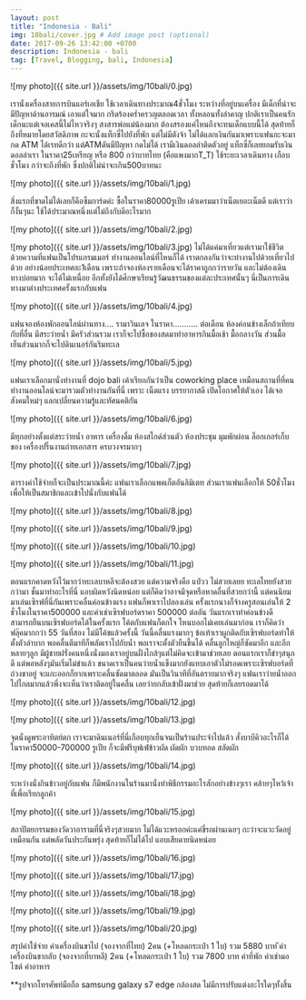 ```yaml
---
layout: post
title: "Indonesia - Bali"
img: 10bali/cover.jpg # Add image post (optional)
date: 2017-09-26 13:42:00 +0700
description: Indonesia - bali
tag: [Travel, Blogging, bali, Indonesia]
---
```


![my photo]({{ site.url }}/assets/img/10bali/0.jpg)

เรานั่งเครื่องสายการบินแอร์เอเชีย ใช้เวลาเดินทางประมาณ4ชั่วโมง ระหว่างที่อยู่บนเครื่อง มีเด็กที่น่าจะมีปัญหาด้านอารมณ์ เอาแต่ใจมาก กริดร้องคร่ำครวญตลอดเวลา ทั้งหลอนทั้งลำคาญ ปกติเราเป็นคนรักเด็กนะแต่เจอเคสนี้ไม่ไหวจริงๆ สงสารพ่อแม่น้องมาก ต้องสรองแค่ไหนถึงจะทนเด็กแบบนี้ได้ สุดท้ายก็ถึงที่หมายโดยสวัสดิภาพ กะจะนั่งแท็กซี่ไปยังที่พัก แต่ไม่มีตังจ้า ไม่ได้แลกเงินกันมาเพราะแฟนกะจะมากด ATM ได้เรทดีกว่า แต่ATMดันมีปัญหา กดไม่ได้ เรามีเงินดอลล่าติดตัวอยู่ แท็กซี่ก็เลยยอมรับเงินดอลล่าเรา ในราคา25เหรียญ หรือ 800 กว่าบาทไทย (คือแพงมากT_T) ใช้ระยะเวลาเดินทาง เกือบชั่วโมง กว่าจะถึงที่พัก ซึ่งปกติไม่น่าจะเกิน500บาทนะ

![my photo]({{ site.url }}/assets/img/10bali/1.jpg)

สิ่งแรกที่ขาดไม่ได้เลยก็คือซืมการ์ดค่ะ ซื้อในราคา80000รูเปีย เค้าเครมมาว่าเน็ตเยอะเน็ตดี แต่เราว่าก็งั้นๆนะ ใช้ได้ประมาณหนึ่งแต่ไม่ถึงกับดีอะไรมาก

![my photo]({{ site.url }}/assets/img/10bali/2.jpg)


![my photo]({{ site.url }}/assets/img/10bali/3.jpg)
ไม่ได้แค่มาเที่ยวแต่เรามาใช้ชีวิต ด้วยความที่แฟนเป็นโปรแกรมเมอร์ ทำงานออนไลน์ที่ไหนก็ได้ เราตกลงกันว่าจะทำงานไปด้วยเที่ยวไปด้วย อย่างน้อยประเทศละ1เดือน เพราะถ้าจองห้องรายเดือนจะได้ราคาถูกกว่ารายวัน และไม่ต้องเดินทางบ่อยมาก จะได้ไม่เหนื่อย อีกทั้งยังได้ศีกษาเรียนรู้วัฒนธรรมของแต่ละประเทศนั้นๆ นี่เป็นการเดินทางมาต่างประเทศครั้งแรกกับแฟน

![my photo]({{ site.url }}/assets/img/10bali/4.jpg)

แฟนจองห้องพักออนไลน์ผ่านทาง.... รามาวินเลจ ในราคา........... ต่อเดือน ห้องค่อนข้างเล็กถ้าเทียบกับที่อื่น มีสระว่ายน้ำ มีครัวส่วนรวม เราก็จะไปซื้อของสดมาทำอาหารกินมื้อเช้า มื้อกลางวัน ส่วนมื้อเย็นส่วนมากก็จะไปดินเนอร์กันริมทะเล

![my photo]({{ site.url }}/assets/img/10bali/5.jpg)

แฟนเราเลือกมานั่งทำงานที่ dojo bali เค้าเรียกกันว่าเป็น coworking place เหมือนสถานที่ที่คนทำงานออนไลน์จะมารวมตัวทำงานกันที่นี่ เพราะ เน็ตแรง บรรยากาสดี เปิดโอกาศให้ตัวเอง ได้เจอสังคมใหม่ๆ แลกเปลี่ยนความรู้และทัศนคติกัน

![my photo]({{ site.url }}/assets/img/10bali/6.jpg)

มีทุกอย่างตั้งแต่สระว่ายน้ำ อาหาร เครื่องดื่ม ห้องสไกด์ส่วนตัว ห้องประชุม มุมพักผ่อน ล็อกเกอร์เก็บของ เครื่องปริ๊นงานถ่ายเอกสาร ครบวงจรมากๆ

![my photo]({{ site.url }}/assets/img/10bali/7.jpg)

ตารางค่าใช้จ่ายก็จะเป็นประมาณนี้ค่ะ แฟนเราเลือกแพคเก็ตอันลิมิเตท  ส่วนเราแฟนเลือกให้ 50ชั่วโมง เพื่อให้เป็นสมาชิกและเข้าไปนั่งกับแฟนได้   

![my photo]({{ site.url }}/assets/img/10bali/8.jpg)

![my photo]({{ site.url }}/assets/img/10bali/9.jpg)

![my photo]({{ site.url }}/assets/img/10bali/10.jpg)

![my photo]({{ site.url }}/assets/img/10bali/11.jpg)

ตอนแรกคาดหวังไว้มากว่าทะเลบาหลีจะต้องสวย แต่ความจริงคือ แป่วว ไม่สวยเลยย ทะเลไทยยังสวยกว่ามา ชั้นมาทำอะไรที่นี่ แอบผิดหวังนิดหน่อย แต่ก็คิดว่าอาจมีจุดหรือหาดอื่นที่สวยกว่านี้ แต่คนนิยมมาเล่นเซิรฟที่นี่กันเพราะคลื่นค่อนข้างแรง แฟนก็พาเราไปลองเล่น ครั้งแรกนางก็จ้างครูสอนเล่นให้ 2 ชั่วโมงในราคา500000 และค่าเช่าเซิรฟบอร์ดราคา 500000  ต่ออัน
วันแรกเราทำค่อนข้างดี สามารถยืนบนเซิรฟบอร์ดได้ในครั้งแรก โค้ตกับแฟนก็ตกใจ ไหนบอกไม่เคยเล่นมาก่อน เราก็คิดว่าฟลุ๊คมากกว่า 55
วันที่สอง ไม่มีโค้ชแล้วครั้งนี้ วันนี้คลื่นแรงมากๆ ข้อเท้าเราผูกติดกับเซิรฟบอร์ดทำให้ตั้งตัวลำบาก พอคลื่นตีมาทีก็พลัดเราไปกับน้ำ พอเราจะตั้งตัวยืนขี้นได้ คลื่นลูกใหญ่ก็ซัดมาอีก และอีกหลายๆลูก มีผู้ชายฝรั่งคนหนึ่งนั่งมองเราอยู่บนฝั่งไกล้ๆแต่ไม่คิดจะเข้ามาช่วยเลย ตอนแรกเราก็ขำๆสนุกดี  แต่พอหลังๆมันเริ่มไม่ขำแล้ว ขนาดเราเป็นคนว่ายน้ำแข็งมากยังแทบเอาตัวไม่รอดเพราะเซิรฟบอร์ดที่ถ่วงขาอยู่ จะแกะออกก็ยากเพราะคลื่นซัดมาตลอด มันเป็นวินาทีที่อันตรายมากจริงๆ แฟนเราว่ายน้ำออกไปไกลมากแล้วพึ่งจะเห็นว่าเราติดอยู่ในคลื่น เลยว่ายกลับเข้าฝั่งมาช่วย สุดท้ายก็เลยรอดมาได้

![my photo]({{ site.url }}/assets/img/10bali/12.jpg)

![my photo]({{ site.url }}/assets/img/10bali/13.jpg)

จุดนั่งดูพระอาทิตย์ตก เราจะมาดินเนอร์ที่นี่เกือบทุกเย็นจนเป็นร้านประจำไปแล้ว สั่งบาบีคิวอะไรก็ได้ ในราคา50000-700000 รูเปีย ก็จะมีฟรีบุฟเฟ่ข้าวผัด ผัดผัก บวบทอด สลัดผัก  

![my photo]({{ site.url }}/assets/img/10bali/14.jpg)

ระหว่างนั่งกินข้าวอยู่กับแฟน ก็มีพนักงานในร้านมานั่งทำพิธีกรรมอะไรสักอย่างข้างๆเรา คล้ายๆไหว้เจ้าที่เพื่อเรียกลูกค้า

![my photo]({{ site.url }}/assets/img/10bali/15.jpg)

สถาปัตยกรรมของวัดวาอารามที่นี่จริงๆสวยมาก ไม่ได้แวะหรอกค่ะแค่ขี่รถผ่านเฉยๆ กะว่าจะแวะวัดอยู่เหมือนกัน แต่พลัดวันประกันพรุ่ง สุดท้ายก็ไม่ได้ไป แอบเสียดายนิดหน่อย

![my photo]({{ site.url }}/assets/img/10bali/16.jpg)

![my photo]({{ site.url }}/assets/img/10bali/17.jpg)

![my photo]({{ site.url }}/assets/img/10bali/18.jpg)

![my photo]({{ site.url }}/assets/img/10bali/19.jpg)

![my photo]({{ site.url }}/assets/img/10bali/20.jpg)

สรุปค่าใช้จ่าย
ค่าเครื่องบินขาไป (จองจากที่ไทย) 2คน (+โหลดกระเป๋า 1 ใบ) รวม 5880 บาท
ึค่าเครื่องบินขากลับ (จองจากที่บาหลี) 2คน (+โหลดกระเป๋า 1 ใบ) รวม 7800 บาท
ค่าที่พัก
ค่าเช่ามอไซต์
ค่าอาหาร


**รูปจากโทรศัพท์มือถือ samsung galaxy s7 edge กล้องสด ไม่มีการปรับแต่งอะไรใดๆทั้งสิ้น
